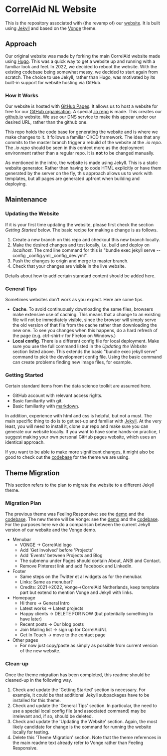 # CorrelAid NL Website
This is the repository associated with (the revamp of) our [website](https://correlaid.nl/). 
It is built using [Jekyll](https://jekyllrb.com/) 
and based on the [Vonge](https://jazzed-kale.cloudvent.net/) theme.

## Approach
Our original website was made by forking the main CorrelAid website made using [Hugo](https://gohugo.io/).
This was a quick way to get a website up and running with a familiar look and feel.
In 2022, we decided to reboot the website. 
With the existing codebase being somewhat messy, we decided to start again from scratch.
The choice to use Jekyll, rather than Hugo, was motivated by its built-in support for website hosting via GitHub.

### How It Works
Our website is hosted with [GitHub Pages](https://pages.github.com/).
It allows us to host a website for free for our [GitHub organisation](https://github.com/CorrelAidxNL).
A special [.io repo](https://github.com/CorrelAidxNL/CorrelAidxNL.github.io) is made.
This creates our [github.io](https://CorrelAidxNL.github.io) website.
We use our DNS service to make this appear under our desired URL, rather than the github one.

This repo holds the code base for generating the website and is where we make changes to it.
It follows a familiar CI/CD framework. 
The idea that any commits to the master branch trigger a rebuild of the website at the _.io repo_. 
The _.io repo_ should be seen in this context more as the deployment environment rather than a regular repo.
It is __not__ to be changed manually.

As mentioned in the intro, the website is made using Jekyll.
This is a static website generator.
Rather than having to code HTML explicitly or have them generated by the server on the fly, 
this approach allows us to work with templates, but all pages are generated upfront when building and deploying. 

## Maintenance

### Updating the Website 
If it is your first time updating the website, please first check the section _Getting Started_ below.
The basic recipe for making a change is as follows.
1. Create a new branch on this repo and checkout this new branch locally.
2. Make the desired changes and test locally, i.e. build and deploy on _localhost_.
The cmd line command for this is "bundle exec jekyll serve --config _config.yml,_config_dev.yml".
3. Push the changes to origin and merge to master branch.
4. Check that your changes are visible in the live website.

Details about how to add certain standard content should be added here.

### General Tips
Sometimes websites don't work as you expect. Here are some tips.
* __Cache__. To avoid continuously downloading the same files, browsers make extensive use of caching.
This means that a change to an existing file will not be immediately visible, 
since the browser will simply serve the old version of that file from the cache rather than downloading the new one.
To see you changes when this happens, do a hard refresh of the page (e.g. ctrl-shirt-r for Firefox on Windows.)
* __Local config__. There is a different config file for local deployment.
Make sure you use the full command listed in the _Updating the Website_ section listed above.
This extends the basic "bundle exec jekyll serve" command to pick the development config file.
Using the basic command can create problems finding new image files, for example.

### Getting Started
Certain standard items from the data science toolkit are assumed here.
* GitHub account with relevant access rights.
* Basic familiarity with git.
* Basic familiarity with [markdown](https://daringfireball.net/projects/markdown/).

In addition, experience with html and css is helpful, but not a must.
The main specific thing to do is to get set-up and familiar with [Jekyll](https://jekyllrb.com/docs/).
At the very least, you will need to install it, clone our repo and make sure you can generate our website locally.
If you want to have some hands-on practice, 
I suggest making your own personal GitHub pages website, which uses an identical approach.
 
If you want to be able to make more significant changes, 
it might also be good to check out the [codebase](https://github.com/CloudCannon/vonge-jekyll-bookshop-template) for the theme we are using.

## Theme Migration

This section refers to the plan to migrate the website to a different Jekyll theme.

### Migration Plan
The previous theme was Feeling Responsive: see the [demo](http://phlow.github.io/feeling-responsive/) and the [codebase](https://github.com/Phlow/feeling-responsive). 
The new theme will be Vonge: see the [demo](https://jazzed-kale.cloudvent.net/) and the [codebase](https://github.com/CloudCannon/vonge-jekyll-bookshop-template).
For the purposes here we do a comparison between the current Jekyll version of our website and the Vonge demo.
* Menubar
  * VONGE -> CorrelAid logo
  * Add 'Get Involved' before 'Projects'
  * Add 'Events' between Projects and Blog
  * The submenu under Pages should contain About, ANBI and Contact.
  * Remove Pinterest link and add Facebook and LinkedIn.
* Footer
  * Same steps on the Twitter et al widgets as for the menubar.
  * Links: Same as menubar?
  * Credits: 2021->2022, Vonge->CorrelAid Netherlands, keep template part but extend to mention Vonge and Jekyll with links.
* Homepage
  * Hi there -> General Intro
  * Latest works -> Latest projects
  * Happy clients -> DELETE FOR NOW (but potentially something to have later)
  * Recent posts -> Our blog posts
  * Join Mailing list -> sign up for CorrelAidNL
  * Get In Touch -> move to the contact page
* Other pages
  * For now just copy/paste as simply as possible from current version of the new website.

### Clean-up
Once the theme migration has been completed, this readme should be cleaned-up in the following way.
1. Check and update the 'Getting Started' section is necessary.
For example, it could be that additional Jekyll subpackages have to be installed for this theme.
2. Check and update the 'General Tips' section.
In particular, the need to use a special local config file (and associated command) may be irrelevant and, if so, should be deleted. 
3. Check and update the 'Updating the Website' section.
Again, the most likely candidate for change is the command for running the website locally for testing.
4. Delete this 'Theme Migration' section.
Note that the theme references in the main readme text already refer to Vonge rather than Feeling Responsive.
